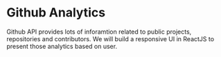 # Github Analytics
Github API provides lots of inforamtion related to public projects, repositories and contributors. We will build a responsive UI in ReactJS to present those analytics based on user.
